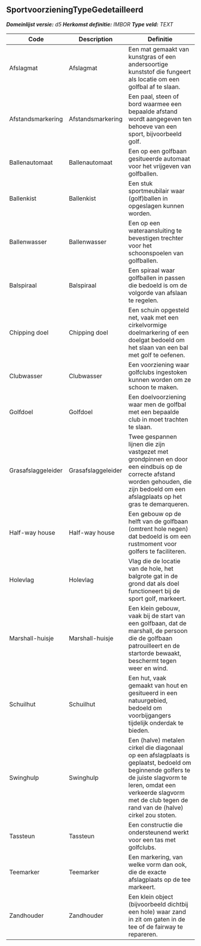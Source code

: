 ﻿## SportvoorzieningTypeGedetailleerd

*__Domeinlijst versie:__ d5*
*__Herkomst definitie:__ IMBOR*
*__Type veld:__ TEXT*

|__Code__ |__Description__ |__Definitie__	|
|	---	|	---	|   ---	| 
| Afslagmat | Afslagmat | Een mat gemaakt van kunstgras of een andersoortige kunststof die fungeert als locatie om een golfbal af te slaan. |
| Afstandsmarkering | Afstandsmarkering | Een paal, steen of bord waarmee een bepaalde afstand wordt aangegeven ten behoeve van een sport, bijvoorbeeld golf. |
| Ballenautomaat | Ballenautomaat | Een op een golfbaan gesitueerde automaat voor het vrijgeven van golfballen. |
| Ballenkist | Ballenkist | Een stuk sportmeubilair waar (golf)ballen in opgeslagen kunnen worden. |
| Ballenwasser | Ballenwasser | Een op een wateraansluiting te bevestigen trechter voor het schoonspoelen van golfballen. |
| Balspiraal | Balspiraal | Een spiraal waar golfballen in passen die bedoeld is om de volgorde van afslaan te regelen. |
| Chipping doel | Chipping doel | Een schuin opgesteld net, vaak met een cirkelvormige doelmarkering of een doelgat bedoeld om het slaan van een bal met golf te oefenen. |
| Clubwasser | Clubwasser | Een voorziening waar golfclubs ingestoken kunnen worden om ze schoon te maken. |
| Golfdoel | Golfdoel | Een doelvoorziening waar men de golfbal met een bepaalde club in moet trachten te slaan. |
| Grasafslaggeleider | Grasafslaggeleider | Twee gespannen lijnen die zijn vastgezet met grondpinnen en door een eindbuis op de correcte afstand worden gehouden, die zijn bedoeld om een afslagplaats op het gras te demarqueren. |
| Half-way house | Half-way house | Een gebouw op de helft van de golfbaan (omtrent hole negen) dat bedoeld is om een rustmoment voor golfers te faciliteren. |
| Holevlag | Holevlag | Vlag die de locatie van de hole, het balgrote gat in de grond dat als doel functioneert bij de sport golf, markeert. |
| Marshall-huisje | Marshall-huisje | Een klein gebouw, vaak bij de start van een golfbaan, dat de marshall, de persoon die de golfbaan patrouilleert en de startorde bewaakt, beschermt tegen weer en wind. |
| Schuilhut | Schuilhut | Een hut, vaak gemaakt van hout en gesitueerd in een natuurgebied, bedoeld om voorbijgangers tijdelijk onderdak te bieden. |
| Swinghulp | Swinghulp | Een (halve) metalen cirkel die diagonaal op een afslagplaats is geplaatst, bedoeld om beginnende golfers te de juiste slagvorm te leren, omdat een verkeerde slagvorm met de club tegen de rand van de (halve) cirkel zou stoten. |
| Tassteun | Tassteun | Een constructie die ondersteunend werkt voor een tas met golfclubs. |
| Teemarker | Teemarker | Een markering, van welke vorm dan ook, die de exacte afslagplaats op de tee markeert. |
| Zandhouder | Zandhouder | Een klein object (bijvoorbeeld dichtbij een hole) waar zand in zit om gaten in de tee of de fairway te repareren. |

